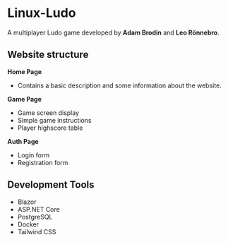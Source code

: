 # Linux-Ludo
A multiplayer Ludo game developed by **Adam Brodin** and **Leo Rönnebro**.

## Website structure
**Home Page**
  - Contains a basic description and some information about the website.

**Game Page**
  - Game screen display
  - Simple game instructions
  - Player highscore table

**Auth Page**
  - Login form
  - Registration form
  
## Development Tools
* Blazor
* ASP.NET Core
* PostgreSQL
* Docker
* Tailwind CSS
